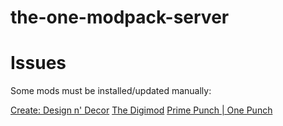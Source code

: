# the-one-modpack-server

# Issues

Some mods must be installed/updated manually:

[Create: Design n' Decor](https://www.curseforge.com/minecraft/mc-mods/create-design-n-decor)
[The Digimod](https://www.curseforge.com/minecraft/mc-mods/the-digimod-beta)
[Prime Punch | One Punch](https://www.curseforge.com/minecraft/mc-mods/prime-punch-one-punch-mod)


